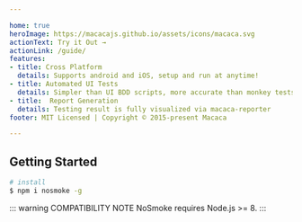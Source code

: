 ```yaml
---

home: true
heroImage: https://macacajs.github.io/assets/icons/macaca.svg
actionText: Try it Out →
actionLink: /guide/
features:
- title: Cross Platform
  details: Supports android and iOS, setup and run at anytime!
- title: Automated UI Tests
  details: Simpler than UI BDD scripts, more accurate than monkey tests.
- title:  Report Generation
  details: Testing result is fully visualized via macaca-reporter
footer: MIT Licensed | Copyright © 2015-present Macaca

---
```


## Getting Started

```bash
# install
$ npm i nosmoke -g
```

::: warning COMPATIBILITY NOTE
NoSmoke requires Node.js >= 8.
:::